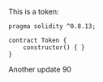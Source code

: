 This is a token: 

```
pragma solidity ^0.8.13;

contract Token {
    constructor() { }
}

```

Another update 90